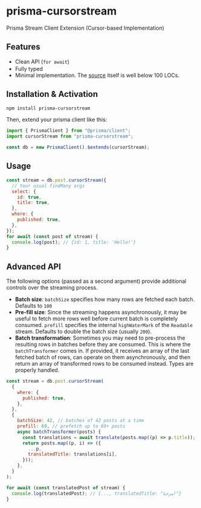 # prisma-cursorstream

Prisma Stream Client Extension (Cursor-based Implementation)

## Features

- Clean API (`for await`)
- Fully typed <img src="https://www.typescriptlang.org/favicon-32x32.png" height="16" width="16" alt="" />
- Minimal implementation. The [source](https://github.com/etabits/prisma-cursorstream/blob/main/src/index.ts) itself is well below 100 LOCs.

## Installation & Activation

```sh
npm install prisma-cursorstream
```

Then, extend your prisma client like this:

```js
import { PrismaClient } from "@prisma/client";
import cursorStream from "prisma-cursorstream";

const db = new PrismaClient().$extends(cursorStream);
```

## Usage

```js
const stream = db.post.cursorStream({
  // Your usual findMany args
  select: {
    id: true,
    title: true,
  },
  where: {
    published: true,
  },
});
for await (const post of stream) {
  console.log(post); // {id: 1, title: 'Hello!'}
}
```

## Advanced API

The following options (passed as a second argument) provide additional controls over the streaming process.

- **Batch size**: `batchSize` specifies how many rows are fetched each batch. Defaults to `100`
- **Pre-fill size**: Since the streaming happens asynchronously, it may be useful to fetch more rows well before current batch is completely consumed. `prefill` specifies the internal `highWaterMark` of the `Readable` stream. Defaults to double the batch size (usually `200`).
- **Batch transformation**: Sometimes you may need to pre-process the resulting rows in batches before they are consumed. This is where the `batchTransformer` comes in. If provided, it receives an array of the last fetched batch of rows, can operate on them asynchronously, and then return an array of transformed rows to be consumed instead. Types are properly handled.

```js
const stream = db.post.cursorStream(
  {
    where: {
      published: true,
    },
  },
  {
    batchSize: 42, // batches of 42 posts at a time
    prefill: 69, // prefetch up to 69+ posts
    async batchTransformer(posts) {
      const translations = await translate(posts.map((p) => p.title));
      return posts.map((p, i) => ({
        ...p,
        translatedTitle: translations[i],
      }));
    },
  }
);

for await (const translatedPost of stream) {
  console.log(translatedPost); // {..., translatedTitle: "مرحبا!"}
}
```
